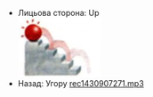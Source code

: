 - Лицьова сторона: Up <br />![prepositions_29.jpg](28.jpg)
- Назад: Угору [rec1430907271.mp3](29.mp3)